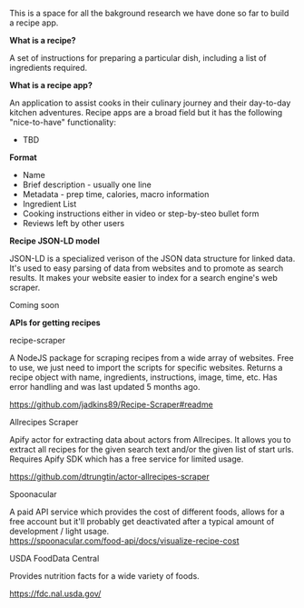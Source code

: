 This is a space for all the bakground research we have done so far to build a recipe app.

**What is a recipe?**

A set of instructions for preparing a particular dish, including a list of ingredients required.

**What is a recipe app?**

An application to assist cooks in their culinary journey and their day-to-day kitchen adventures.
Recipe apps are a broad field but it has the following "nice-to-have" functionality:
- TBD


**Format**  
- Name  
- Brief description - usually one line  
- Metadata - prep time, calories, macro information
- Ingredient List 
- Cooking instructions either in video or step-by-steo bullet form
- Reviews left by other users

**Recipe JSON-LD model**

JSON-LD is a specialized verison of the JSON data structure for linked data. It's used to easy
parsing of data from websites and to promote as search results. It makes your website easier to
index for a search engine's web scraper.

Coming soon

**APIs for getting recipes**

recipe-scraper

A NodeJS package for scraping recipes from a wide array of websites.  Free to use, we just need to import the scripts for specific websites.  Returns a recipe object with name, ingredients, instructions, image, time, etc.  Has error handling and was last updated 5 months ago.

https://github.com/jadkins89/Recipe-Scraper#readme


Allrecipes Scraper

Apify actor for extracting data about actors from Allrecipes. It allows you to extract all recipes for the given search text and/or the given list of start urls. Requires Apify SDK which has a free service for limited usage.  

https://github.com/dtrungtin/actor-allrecipes-scraper


Spoonacular

A paid API service which provides the cost of different foods, allows for a free account but it'll probably get deactivated after a typical amount of development / light usage.  
https://spoonacular.com/food-api/docs/visualize-recipe-cost


USDA FoodData Central

Provides nutrition facts for a wide variety of foods. 

https://fdc.nal.usda.gov/


